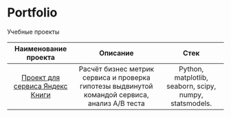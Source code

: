 # Portfolio
Учебные проекты

| Наименование проекта  |  Описание         |  Стек             |
| :-------------------: | :---------------: | :---------------: |
|  [Проект для сервиса Яндекс Книги](https://github.com/RomanRyndin/Practicum_projects/commit/d305f7773ab766ac7f89e7fbe224fb2d5e49f8e8) | Расчёт бизнес метрик сервиса и проверка гипотезы выдвинутой командой сервиса, анализ A/B теста | Python,  matplotlib, seaborn, scipy, numpy,  statsmodels.
